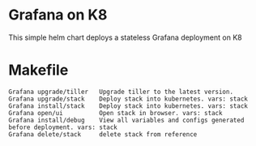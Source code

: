 # Grafana on K8
This simple helm chart deploys a stateless Grafana deployment on K8

# Makefile
```
Grafana upgrade/tiller   Upgrade tiller to the latest version.
Grafana upgrade/stack    Deploy stack into kubernetes. vars: stack
Grafana install/stack    Deploy stack into kubernetes. vars: stack
Grafana open/ui          Open stack in browser. vars: stack
Grafana install/debug    View all variables and configs generated before deployment. vars: stack
Grafana delete/stack     delete stack from reference
```
